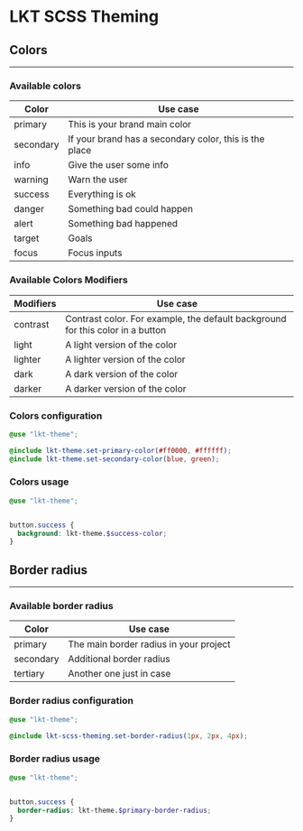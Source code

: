 # LKT SCSS Theming


## Colors

---

### Available colors
| Color     | Use case                                               |
|-----------|--------------------------------------------------------|
| primary   | This is your brand main color                          |
| secondary | If your brand has a secondary color, this is the place |
| info      | Give the user some info                                |
| warning   | Warn the user                                          |
| success   | Everything is ok                                       |
| danger    | Something bad could happen                             |
| alert     | Something bad happened                                 |
| target    | Goals                                                  |
| focus     | Focus inputs                                           |


### Available Colors Modifiers

| Modifiers | Use case                                                                       |
|-----------|--------------------------------------------------------------------------------|
| contrast  | Contrast color. For example, the default background for this color in a button |
| light     | A light version of the color                                                   |
| lighter   | A lighter version of the color                                                 |
| dark      | A dark version of the color                                                    |
| darker    | A darker version of the color                                                  |

### Colors configuration

```scss
@use "lkt-theme";

@include lkt-theme.set-primary-color(#ff0000, #ffffff);
@include lkt-theme.set-secondary-color(blue, green);
```

### Colors usage
```scss
@use "lkt-theme";


button.success {
  background: lkt-theme.$success-color;
}
```

## Border radius

---

### Available border radius
| Color     | Use case                               |
|-----------|----------------------------------------|
| primary   | The main border radius in your project |
| secondary | Additional border radius               |
| tertiary  | Another one just in case               |

### Border radius configuration

```scss
@use "lkt-theme";

@include lkt-scss-theming.set-border-radius(1px, 2px, 4px);
```

### Border radius usage
```scss
@use "lkt-theme";


button.success {
  border-radius: lkt-theme.$primary-border-radius;
}
```